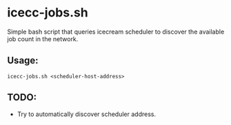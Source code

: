 # icecc-jobs.sh
Simple bash script that queries icecream scheduler to discover the available job count in the network.
## Usage:
```
icecc-jobs.sh <scheduler-host-address>
```

## TODO:
  - Try to automatically discover scheduler address.
